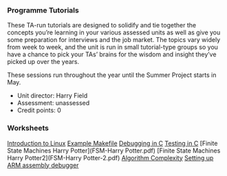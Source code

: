 ### Programme Tutorials

These TA-run tutorials are designed to solidify and tie together the concepts you’re learning in your various assessed units as well as give you some preparation for interviews and the job market. The topics vary widely from week to week, and the unit is run in small tutorial-type groups so you have a chance to pick your TAs’ brains for the wisdom and insight they’ve picked up over the years.

These sessions run throughout the year until the Summer Project starts in May. 

- Unit director: Harry Field
- Assessment: unassessed
- Credit points: 0

### Worksheets
[Introduction to Linux](linux-tutorial.pdf)
[Example Makefile](Makefile)
[Debugging in C](debugging.pdf)
[Testing in C](testing.pdf)
[Finite State Machines Harry Potter](FSM-Harry Potter.pdf)
[Finite State Machines Harry Potter2](FSM-Harry Potter-2.pdf)
[Algorithm Complexity](complexity.pdf)
[Setting up ARM assembly debugger](arm-1.pdf)
